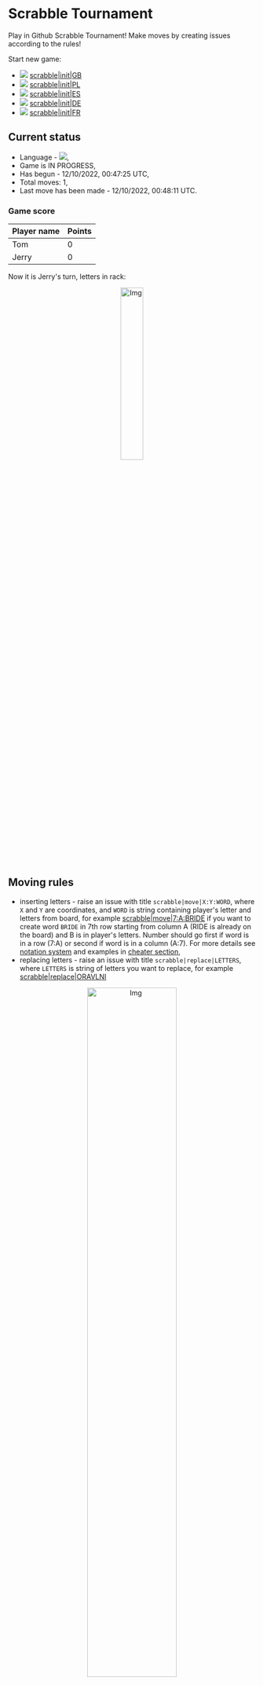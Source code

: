 
# Scrabble Tournament
Play in Github Scrabble Tournament! Make moves by creating issues according to the rules!
 
Start new game:

 - ![](https://raw.githubusercontent.com/radosz99/radosz99/main/flags/GB.png)  [scrabble&#124;init&#124;GB](https://github.com/radosz99/radosz99/issues/new?title=scrabble%7Cinit%7CGB&body=Just+push+%27Submit+new+issue%27+or+update+with+your+move.)
 - ![](https://raw.githubusercontent.com/radosz99/radosz99/main/flags/PL.png)  [scrabble&#124;init&#124;PL](https://github.com/radosz99/radosz99/issues/new?title=scrabble%7Cinit%7CPL&body=Just+push+%27Submit+new+issue%27+or+update+with+your+move.)
 - ![](https://raw.githubusercontent.com/radosz99/radosz99/main/flags/ES.png)  [scrabble&#124;init&#124;ES](https://github.com/radosz99/radosz99/issues/new?title=scrabble%7Cinit%7CES&body=Just+push+%27Submit+new+issue%27+or+update+with+your+move.)
 - ![](https://raw.githubusercontent.com/radosz99/radosz99/main/flags/DE.png)  [scrabble&#124;init&#124;DE](https://github.com/radosz99/radosz99/issues/new?title=scrabble%7Cinit%7CDE&body=Just+push+%27Submit+new+issue%27+or+update+with+your+move.)
 - ![](https://raw.githubusercontent.com/radosz99/radosz99/main/flags/FR.png)  [scrabble&#124;init&#124;FR](https://github.com/radosz99/radosz99/issues/new?title=scrabble%7Cinit%7CFR&body=Just+push+%27Submit+new+issue%27+or+update+with+your+move.)

## Current status
 - Language - ![](https://raw.githubusercontent.com/radosz99/radosz99/main/flags/ES.png),
 - Game is IN PROGRESS,
 - Has begun - 12/10/2022, 00:47:25 UTC,
 - Total moves: 1,
 - Last move has been made - 12/10/2022, 00:48:11 UTC.
    
### Game score
| Player name | Points |
 | - | - |  
| Tom | 0
| Jerry | 0

Now it is Jerry's turn, letters in rack:
<p align="center">
    <img src="https://raw.githubusercontent.com/radosz99/radosz99/main/rack.png" width=30% alt="Img"/>
</p>

## Moving rules
 - inserting letters - raise an issue with title `scrabble|move|X:Y:WORD`, where `X` and `Y` are coordinates, and `WORD` is string containing player's letter and letters from board, for example [scrabble&#124;move&#124;7:A:BRIDE](https://github.com/radosz99/radosz99/issues/new?title=scrabble%7Cmove%7C7%3AA%3ABRIDE&body=Just+push+%27Submit+new+issue%27+or+update+with+your+move.) if you want to create word `BRIDE` in 7th row starting from column A (RIDE is already on the board) and B is in player's letters. Number should go first if word is in a row (7:A) or second if word is in a column (A:7). For more details see [notation system](https://en.wikipedia.org/wiki/Scrabble#Notation_system) and examples in [cheater section](#cheater),
 - replacing letters - raise an issue with title `scrabble|replace|LETTERS`, where `LETTERS` is string of letters you want to replace, for example [scrabble&#124;replace&#124;ORAVLNI](https://github.com/radosz99/radosz99/issues/new?title=scrabble%7Creplace%7CORAVLNI&body=Just+push+%27Submit+new+issue%27+or+update+with+your+move..)
<p align="center">
<img src="https://raw.githubusercontent.com/radosz99/radosz99/main/board.png" width=60% alt="Img"/>
</p>
    
## Leaderboard
| Moves | Who | Points |
| - | - | - |
| 1 | [@radosz99](github.com/radosz99)| 0

<a name="cheater"></a>
## Cheater section  
Are you sure? :smiling_imp: :smiling_imp: :smiling_imp:
<details>
  <summary>Spoiler warning!</summary>
  
  | Id | Move | Issue link | Points |
  | - | - | - | - |  
|1| 7:D:varonil | [scrabble&#124;move&#124;7:D:varonil](https://github.com/radosz99/radosz99/issues/new?title=scrabble%7Cmove%7C7%3AD%3Avaronil&body=Just+push+%27Submit+new+issue%27+or+update+with+your+move.) | 78 
|2| 7:H:varonil | [scrabble&#124;move&#124;7:H:varonil](https://github.com/radosz99/radosz99/issues/new?title=scrabble%7Cmove%7C7%3AH%3Avaronil&body=Just+push+%27Submit+new+issue%27+or+update+with+your+move.) | 72 
|3| 7:G:varonil | [scrabble&#124;move&#124;7:G:varonil](https://github.com/radosz99/radosz99/issues/new?title=scrabble%7Cmove%7C7%3AG%3Avaronil&body=Just+push+%27Submit+new+issue%27+or+update+with+your+move.) | 72 
|4| 7:F:varonil | [scrabble&#124;move&#124;7:F:varonil](https://github.com/radosz99/radosz99/issues/new?title=scrabble%7Cmove%7C7%3AF%3Avaronil&body=Just+push+%27Submit+new+issue%27+or+update+with+your+move.) | 72 
|5| 7:C:varonil | [scrabble&#124;move&#124;7:C:varonil](https://github.com/radosz99/radosz99/issues/new?title=scrabble%7Cmove%7C7%3AC%3Avaronil&body=Just+push+%27Submit+new+issue%27+or+update+with+your+move.) | 72 
|6| 7:B:varonil | [scrabble&#124;move&#124;7:B:varonil](https://github.com/radosz99/radosz99/issues/new?title=scrabble%7Cmove%7C7%3AB%3Avaronil&body=Just+push+%27Submit+new+issue%27+or+update+with+your+move.) | 72 
|7| 7:E:varonil | [scrabble&#124;move&#124;7:E:varonil](https://github.com/radosz99/radosz99/issues/new?title=scrabble%7Cmove%7C7%3AE%3Avaronil&body=Just+push+%27Submit+new+issue%27+or+update+with+your+move.) | 70 
|8| 7:D:vilano | [scrabble&#124;move&#124;7:D:vilano](https://github.com/radosz99/radosz99/issues/new?title=scrabble%7Cmove%7C7%3AD%3Avilano&body=Just+push+%27Submit+new+issue%27+or+update+with+your+move.) | 26 
|9| 7:D:violan | [scrabble&#124;move&#124;7:D:violan](https://github.com/radosz99/radosz99/issues/new?title=scrabble%7Cmove%7C7%3AD%3Aviolan&body=Just+push+%27Submit+new+issue%27+or+update+with+your+move.) | 26 
|10| 7:D:violar | [scrabble&#124;move&#124;7:D:violar](https://github.com/radosz99/radosz99/issues/new?title=scrabble%7Cmove%7C7%3AD%3Aviolar&body=Just+push+%27Submit+new+issue%27+or+update+with+your+move.) | 26 
</details>
    
## Latest moves
<details>
  <summary>Show latest 10 moves</summary>
  
  | Id | Type | Move / Letters to replace | Created words / New letters | Date | Points | Player | Who |
  | - | - | - | - | - | - | - | - |
|0| REPLACE | ['N', 'R', 'T', 'D', 'D', 'H', 'T'] | LONALLBU | 12/10/2022, 00:48:11 UTC | 0 | Tom | [@radosz99](github.com/radosz99) |
</details>
    